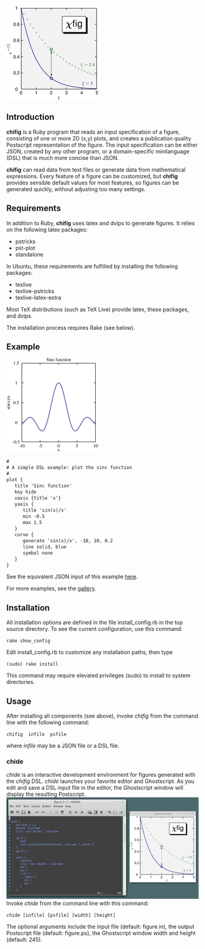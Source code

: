 
![](doc/logo.png)

## Introduction
**chifig** is a Ruby program that reads an input specification of a figure,
consisting of one or more 2D (x,y) plots, and creates a publication quality 
Postscript representation of the figure.  The input specification can be either 
JSON, created by any other program, or a domain-specific minilanguage (DSL) 
that is much more concise than JSON.

**chifig** can read data from text files or generate data from mathematical 
expressions.  Every feature of a figure can be customized, but **chifig** 
provides sensible default values for most features, so figures can be generated 
quickly, without adjusting too many settings.

## Requirements
In addition to Ruby, **chifig** uses latex and dvips to generate figures.
It relies on the following latex packages:

* pstricks
* pst-plot
* standalone

In Ubuntu, these requirements are fulfilled by installing the following 
packages:

* texlive
* texlive-pstricks
* texlive-latex-extra

Most TeX distributions (such as TeX Live) provide latex, these packages, and 
dvips.

The installation process requires Rake (see below).

## Example
![](doc/sinc.png)

    # 
    # A simple DSL example: plot the sinc function
    # 
    plot {
       title 'Sinc function'
       key hide
       xaxis {title 'x'}
       yaxis {
          title 'sin(x)/x'
          min -0.5
          max 1.5
       }
       curve {
          generate 'sin(x)/x', -10, 10, 0.2
          line solid, blue
          symbol none
       }
    }

See the equivalent JSON input of this example [here](doc/examples/sinc.json).

For more examples, see the [gallery](https://bhaley.github.io/chifig/doc/gallery_html/index.html).

## Installation
All installation options are defined in the file install\_config.rb in the 
top source directory.  To see the current configuration, use this command:

    rake show_config

Edit install\_config.rb to customize any installation paths, then type

    (sudo) rake install

This command may require elevated privileges (sudo) to install to system
directories.

## Usage
After installing all components (see above), invoke *chifig* from the command
line with the following command:

    chifig  infile  psfile

where *infile* may be a JSON file or a DSL file.

### chide
*chide* is an interactive development environment for figures generated with
the *chifig* DSL.  *chide* launches your favorite editor and Ghostscript.
As you edit and save a DSL input file in the editor, the Ghostscript window 
will display the resulting Postscript.
![](doc/chide.png)
Invoke *chide* from the command line with this command:

    chide [infile] [psfile] [width] [height]

The optional arguments include the input file (default: figure.in), the output
Postscript file (default: figure.ps), the Ghostscript window width and height 
(default: 245).

